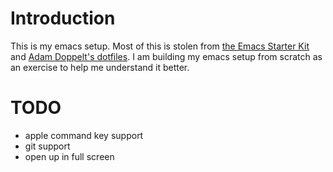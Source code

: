# Introduction
This is my emacs setup. Most of this is stolen from [the Emacs Starter Kit](https://github.com/technomancy/emacs-starter-kit/) and [Adam Doppelt's dotfiles](http://gurge.com/amd/emacs/).  I am building my emacs setup from scratch as an exercise to help me understand it better.

# TODO
* apple command key support
* git support
* open up in full screen